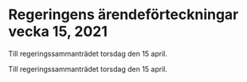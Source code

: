 # Regeringens ärendeförteckningar vecka 15, 2021

Till regeringssammanträdet torsdag den 15 april.

Till regeringssammanträdet torsdag den 15 april.
